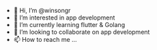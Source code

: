 - 👋 Hi, I’m @winsongr
- 👀 I’m interested in app development
- 🌱 I’m currently learning flutter & Golang
- 💞️ I’m looking to collaborate on app development
- 📫 How to reach me ...

<!---
winsongr/winsongr is a ✨ special ✨ repository because its `README.md` (this file) appears on your GitHub profile.
You can click the Preview link to take a look at your changes.
--->
